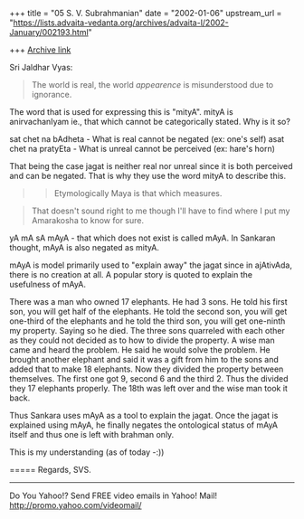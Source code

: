+++
title = "05 S. V. Subrahmanian"
date = "2002-01-06"
upstream_url = "https://lists.advaita-vedanta.org/archives/advaita-l/2002-January/002193.html"

+++
[Archive link](https://lists.advaita-vedanta.org/archives/advaita-l/2002-January/002193.html)

Sri Jaldhar Vyas:

>The world is real, the world _appearence_ is misunderstood due to ignorance.

The word that is used for expressing this is "mityA".  mityA is anirvachanIyam
ie., that which cannot be categorically stated.  Why is it so?

sat chet na bAdheta - What is real cannot be negated (ex: one's self)
asat chet na pratyEta - What is unreal cannot be perceived (ex: hare's horn)

That being the case jagat is neither real nor unreal since it is both perceived
and can be negated.  That is why they use the word mityA to describe this.

> > Etymologically Maya is that which measures.

> That doesn't sound right to me though I'll have to find where I put my
> Amarakosha to know for sure.

yA mA sA mAyA - that which does not exist is called mAyA.  In Sankaran thought,
mAyA is also negated as mityA.

mAyA is model primarily used to "explain away" the jagat since in ajAtivAda,
there is no creation at all.  A popular story is quoted to explain the
usefulness of mAyA.

There was a man who owned 17 elephants.  He had 3 sons.  He told his first son,
you will get half of the elephants.  He told the second son, you will get
one-third of the elephants and he told the third son, you will get one-ninth my
property.  Saying so he died.  The three sons quarreled with each other as they
could not decided as to how to divide the property.  A wise man came and heard
the problem. He said he would solve the problem.  He brought another elephant
and said it was a gift from him to the sons and added that to make 18
elephants.  Now they divided the property between themselves.  The first one
got 9, second 6 and the third 2.  Thus the divided they 17 elephants properly.
The 18th was left over and the wise man took it back.

Thus Sankara uses mAyA as a tool to explain the jagat.  Once the jagat is
explained using mAyA, he finally negates the ontological status of mAyA itself
and thus one is left with brahman only.

This is my understanding (as of today -:))

=====
Regards,
SVS.

__________________________________________________
Do You Yahoo!?
Send FREE video emails in Yahoo! Mail!
http://promo.yahoo.com/videomail/

